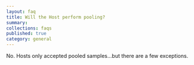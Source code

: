 ```yaml
---
layout: faq
title: Will the Host perform pooling?
summary:
collections: faqs
published: true
category: general
---
```


No. Hosts only accepted pooled samples...but there are a few exceptions.
